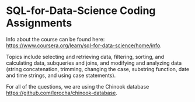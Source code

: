 # SQL-for-Data-Science Coding Assignments

Info about the course can be found here: https://www.coursera.org/learn/sql-for-data-science/home/info.

Topics include selecting and retrieving data, filtering, sorting, and calculating data, subqueries and joins, and modifying and analyzing data (string concatenation, trimming, changing the case, substring function, date and time strings, and using case statements).


For all of the questions, we are using the Chinook database https://github.com/lerocha/chinook-database. 
